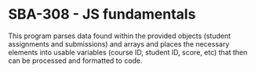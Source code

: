 # SBA-308 - JS fundamentals
This program parses data found within the provided objects (student assignments and submissions) and arrays and places the necessary elements into usable variables (course ID, student ID, score, etc) that then can be processed and formatted to code.
